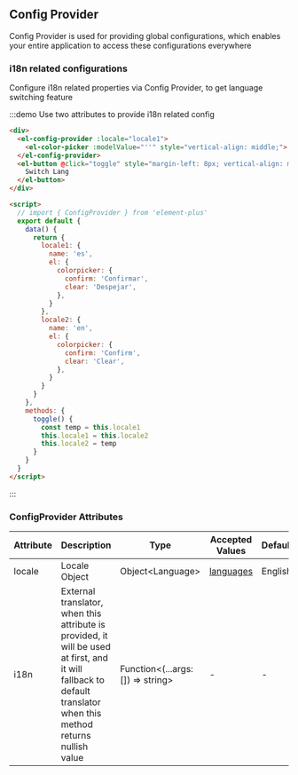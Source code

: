 ## Config Provider

Config Provider is used for providing global configurations, which enables your entire application to access these configurations everywhere

### i18n related configurations

Configure i18n related properties via Config Provider, to get language switching feature

:::demo Use two attributes to provide i18n related config

```html
<div>
  <el-config-provider :locale="locale1">
    <el-color-picker :modelValue="''" style="vertical-align: middle;">
  </el-config-provider>
  <el-button @click="toggle" style="margin-left: 8px; vertical-align: middle;">
    Switch Lang
  </el-button>
</div>

<script>
  // import { ConfigProvider } from 'element-plus'
  export default {
    data() {
      return {
        locale1: {
          name: 'es',
          el: {
            colorpicker: {
              confirm: 'Confirmar',
              clear: 'Despejar',
            },
          }
        },
        locale2: {
          name: 'en',
          el: {
            colorpicker: {
              confirm: 'Confirm',
              clear: 'Clear',
            },
          }
        }
      }
    },
    methods: {
      toggle() {
        const temp = this.locale1
        this.locale1 = this.locale2
        this.locale2 = temp
      }
    }
  }
</script>

```

:::

### ConfigProvider Attributes

| Attribute      | Description          | Type      | Accepted Values       | Default  |
| ------ | ------------ | ---------------- | --------------------------------------------------------------------------------------- | ------- |
| locale | Locale Object | Object\<Language\> | [languages](https://github.com/element-plus/element-plus/tree/dev/packages/locale/lang) | English |
| i18n | External translator, when this attribute is provided, it will be used at first, and it will fallback to default translator when this method returns nullish value | Function\<(...args: []) =\> string\> | - | - |
